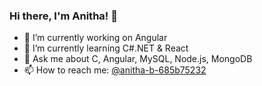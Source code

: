 ### Hi there, I'm Anitha! 👋




- 🔭 I’m currently working on Angular
- 🌱 I’m currently learning C#.NET & React
- 💬 Ask me about C, Angular, MySQL, Node.js, MongoDB
- 📫 How to reach me: [@anitha-b-685b75232]([@anitha-b-685b75232](https://www.linkedin.com/in/anitha-b-685b75232/)https://www.linkedin.com/in/anitha-b-685b75232/)

